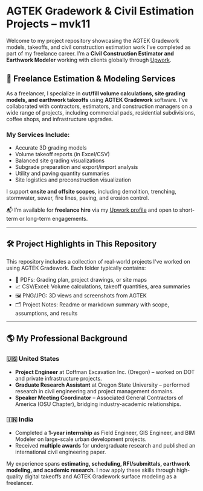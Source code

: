 # AGTEK Gradework & Civil Estimation Projects – mvk11

Welcome to my project repository showcasing the AGTEK Gradework models, takeoffs, and civil construction estimation work I’ve completed as part of my freelance career. I’m a **Civil Construction Estimator and Earthwork Modeler** working with clients globally through [Upwork](https://www.upwork.com/freelancers/~01d9966166e7b7eaf6).

## 💼 Freelance Estimation & Modeling Services

As a freelancer, I specialize in **cut/fill volume calculations, site grading models, and earthwork takeoffs** using **AGTEK Gradework** software. I’ve collaborated with contractors, estimators, and construction managers on a wide range of projects, including commercial pads, residential subdivisions, coffee shops, and infrastructure upgrades.

### My Services Include:
- Accurate 3D grading models
- Volume takeoff reports (in Excel/CSV)
- Balanced site grading visualizations
- Subgrade preparation and export/import analysis
- Utility and paving quantity summaries
- Site logistics and preconstruction visualization

I support **onsite and offsite scopes**, including demolition, trenching, stormwater, sewer, fire lines, paving, and erosion control.

📬 I’m available for **freelance hire** via my [Upwork profile](https://www.upwork.com/freelancers/~01d9966166e7b7eaf6) and open to short-term or long-term engagements.

---

## 🛠️ Project Highlights in This Repository

This repository includes a collection of real-world projects I've worked on using AGTEK Gradework. Each folder typically contains:
- 📄 PDFs: Grading plan, project drawings, or site maps
- 📈 CSV/Excel: Volume calculations, takeoff quantities, area summaries
- 🖼️ PNG/JPG: 3D views and screenshots from AGTEK
- 🗂️ Project Notes: Readme or markdown summary with scope, assumptions, and results

---

## 🌎 My Professional Background

### 🇺🇸 United States
- **Project Engineer** at Coffman Excavation Inc. (Oregon) – worked on DOT and private infrastructure projects.
- **Graduate Research Assistant** at Oregon State University – performed research in civil engineering and project management domains.
- **Speaker Meeting Coordinator** – Associated General Contractors of America (OSU Chapter), bridging industry-academic relationships.

### 🇮🇳 India
- Completed a **1-year internship** as Field Engineer, GIS Engineer, and BIM Modeler on large-scale urban development projects.
- Received **multiple awards** for undergraduate research and published an international civil engineering paper.

My experience spans **estimating, scheduling, RFI/submittals, earthwork modeling, and academic research**. I now apply these skills through high-quality digital takeoffs and AGTEK Gradework surface modeling as a freelancer.
